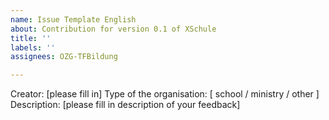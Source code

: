 ```yaml
---
name: Issue Template English
about: Contribution for version 0.1 of XSchule
title: ''
labels: ''
assignees: OZG-TFBildung

---
```


Creator: [please fill in]
Type of the organisation: [ school / ministry / other ]
Description: [please fill in description of your feedback]
